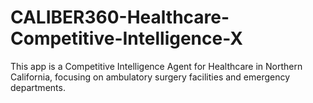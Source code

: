 # CALIBER360-Healthcare-Competitive-Intelligence-X
This app is a Competitive Intelligence Agent for Healthcare in Northern California, focusing on ambulatory surgery facilities and emergency departments.
